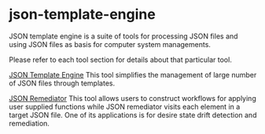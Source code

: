 # json-template-engine
JSON template engine is a suite of tools for processing JSON files and using JSON
files as basis for computer system managements.

Please refer to each tool section for details about that particular tool.

[JSON Template Engine](templating/README.md) This tool simplifies the
management of large number of JSON files through templates.

[JSON Remediator](remediation/README.md) This tool allows users to construct
workflows for applying user supplied functions while JSON remediator visits
each element in a target JSON file. One of its applications is for desire
state drift detection and remediation.